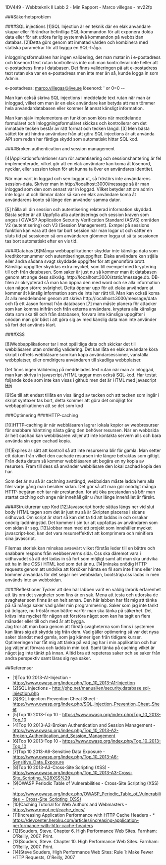 1DV449 - Webbteknik II
Labb 2 - Min Rapport -
Marco villegas - mv22fp

###Säkerhetsproblem

####SQL injections 
[1]SQL Injection är en teknik där en elak användare skapar eller förändrar befintliga SQL-kommandon för att exponera dolda data eller för att utföra farlig systemnivå kommandon på webbsidan databas. [2]Detta görs genom att inmatad värden och kombinera med statiska parametrar för att bygga en SQL-fråga. 

inloggningsformulären har ingen validering, det man matar in i e-postadress och lösenord text rutan kontrolleras inte och man kontrollerar inte heller att e-postadress finns i databasen. Det finns valideringen på att e-postadress text rutan ska var en e-postadress men inte mer än så, kunde logga in som Admin.

e-postadress: marco.villegas@live.se
lösenord:  ' or 0=0 -- 

Man kan också skriva SQL injections i meddelade text rutan när man är inloggad, vilket om man är en elak användare kan betyda att man tömmer hela användardatabasen eller kommer åt annat känsligt information.

Man kan själv implementera en funktion som körs när meddelande formuläret och inloggningsformuläret skickas och kontrollerar om det inmatade tecken består av rätt format och tecken längd. [3] Men bästa sättet för att hindra användare från att göra SQL injections är att använda API som redan har färdiga skydd som automatiskt hittar SQL kod.

 
####Broken authentication and session management

[4]Applikationsfunktioner som rör autentisering och sessionshantering är fel implementerade, vilket gör att en elak användare kan koma åt lösenord, nycklar, eller session token för att kunna ta över en användares identitet.

När man varit in loggad och sen loggar ut, så fröstörs inte användarens session-data.  Skriver man in http://localhost:3000/message så är man inloggad som den som senast var in loggad. Vilket betyder att om admin inte logar ut och lämnar dator så kan en elak användare koma åt användarens konto så länge den använder samma dator. 

[5] hålla all din session och autentisering relaterad information skyddad. Bästa setter är att Uppfylla alla autentiserings och session kraven som anges i OWASP Application Security Verification Standard (ASVS) områden V2 (autentisering) och V3 (Session Management). Exmpel på sessions funktion kan vara att den tar bort session när man logar ut och sätter en sluts tid på sessionen så om användaren glömmer logga ut så ta sessionen tas bort automatiskt efter en vis tid.

####Databas
[6]Många webbapplikationer skyddar inte känsliga data som kreditkortsnummer och autentiseringsuppgifter. Elaka användare kan stjäla eller ändra sådana svagt skyddade uppgifter för att genomföra brott. Känsliga uppgifter skyddas extra mycket, som till exempel med kryptering till och från databasen.
Som saker är just nu så kommer man åt databasen genom att ange dess sökväg.  http://localhost:3000/static/message.db. DB-filen är okrypterad så man kan öppna den med word och se alla information utan någon större svårighet. Detta öppnar upp för att elaka användare at kommer åt känslig information som de inte har rätt till. Man kan också koma åt alla meddelanden genom att skriva http://localhost:3000/message/data och få ett Jason format från databasen
 [7] man måste planera för attacker som kan komma inifrån och från externa användare. kryptera alla känsliga data som ska till och från databasen, förvara inte känsliga uppgifter i onödan man gör bäst i att göra sig av med känslig data man inte använder så fort det används klart. 


####XSS 

[8]Webbapplikationer tar i mot opålitliga data och skickar det till webbläsaren utan ordentlig validering. Det kan låta en elak användare köra skript i offrets webbläsare som kan kapa användarsessioner, vanställa webbplatser, eller omdirigera användaren till skadliga webbplatser.

Det finns ingen Validering på meddelades text rutan när man är inloggad, man kan skriva in javascript /HTML taggar men också SQL-kod. Har testat foljande kode som inte kan visas i github men det är HTML med javascript <a href='#' onclick='alert("Hej mitt namn är marco")'>Hej</a>

[9]Se till att endast tillåta en viss längd av tecken och att tecken som ingår i skript syntaxer tas bort, detta kommer att göra det omöjligt för webbapplikationen att se det som kod



###Optimering
####HTTP-caching 

[10]HTTP-caching är när webbläsaren lagrar lokala kopior av webbresurser för snabbare hämtning nästa gång den behöver resursen. När en webbsida är helt cachad kan webbläsaren väljer att inte kontakta servern alls och bara använda sin egen cachad kopia. 

[11]Expires är sätt att kontroll så att inte resurserna blir för gamla. Man setter ett datum från vilket den cachade resursen inte längre betraktas som giltigt. Från detta datum så kommer webbläsaren att begära en ny kopia av resursen. Fram till dess så använder webbläsare den lokal cachad kopia den har. 

Som det är nu så är cachning avstängd, webbsidan måste ladda hem alla filer varje gång man besöker sidan. Det gör så att man gör onödigt många HTTP-begäran och tar när prestandan. för att öka prestandan så bör man startat caching och ange när innehåll går u /hur länge innehållet är färskt.

####Strukturerar upp Kod
 [12]Javasscript borde sättas längs ner vid slut body HTML tagen som det är just nu så är Skripten placeras i sidans sidhuvud. Om script är stort så kan det ta tid att laddas in och orsakar onödig laddningstid. Det kommer i sin tur att uppfattas av användaren som om sidan är seg. [13]Jobbar man med ett projekt som innehåller mycket javascript-kod, kan det vara resurseffektivt att komprimera och minifiera sina javascript. 

Filernas storlek kan minskas avsevärt vilket förstås leder till en bättre och snabbare respons från webbserverns sida. Css ska däremot vara i sidhuvudet så att det ladas in så fort som möjligt samt att man ska undvika att ha in line CSS i HTML kod som det är nu. [14]minska onödig HTTP requests genom att undvika att försöker hämta en fil som inte finns eller inte kommer användas för det segar ner webbsidan, bootstrap.css ladas in men används inte av webbsidan. 

####Reflektioner
Tycker att den här labben varit en väldig lärorik erfarenhet att läs om det svagheter som fins är en sak. Mena att testa och utforska de svagheter som finns är en helt annan. 
Den här labben har fåt mig att tänka på så många saker vad gäller min programmering. Saker som jag inte tänkt på tidigare, nu fröstår man bättre varför man ska tänka på säkerhet. Det krävs inte mycket för någon att förstöra något som kan ha tagit en flera månader eller till och med år att bygga.  
Jag tror att man bara genom att förstå svagheterna som finns i systemen kan läras sig att skydda sig från dem.  Vad gäller optimering så var det nysa saker blandat med gamla, som jag känner igen från tidigare kurser. Optimeringen har fåt mig att tänka på vad jag har i min applikation och hur jag väljer at förvara och ladda in min kod. Samt tänka på caching vilket är något jag inte tänkt på innan.  Alltid bra att repeteras saker och se saker från andra perspektiv samt läras sig nya saker.    

##Referenser
* [1]Top 10 2013-A1-Injection - https://www.owasp.org/index.php/Top_10_2013-A1-Injection
* [2]SQL injections - http://php.net/manual/en/security.database.sql-injection.php
* [3]SQL Injection Prevention Cheat Sheet -https://www.owasp.org/index.php/SQL_Injection_Prevention_Cheat_Sheet
* [5]Top 10 2013-Top 10 - https://www.owasp.org/index.php/Top_10_2013-Top_10
* [4]Top 10 2013-A2-Broken Authentication and Session Management -https://www.owasp.org/index.php/Top_10_2013-A2-Broken_Authentication_and_Session_Management
* [6]Top 10 2013-Top 10 - https://www.owasp.org/index.php/Top_10_2013-Top_10
* [7]Top 10 2013-A6-Sensitive Data Exposure - https://www.owasp.org/index.php/Top_10_2013-A6-Sensitive_Data_Exposure
* [8]Top 10 2013-A3-Cross-Site Scripting (XSS) - https://www.owasp.org/index.php/Top_10_2013-A3-Cross-Site_Scripting_%28XSS%29
* [9]OWASP Periodic Table of Vulnerabilities - Cross-Site Scripting (XSS) -https://www.owasp.org/index.php/OWASP_Periodic_Table_of_Vulnerabilities_-_Cross-Site_Scripting_(XSS)
* [10]Caching Tutorial for Web Authors and Webmasters - https://www.mnot.net/cache_docs/
* [11]Increasing Application Performance with HTTP Cache Headers - * https://devcenter.heroku.com/articles/increasing-application-performance-with-http-cache-headers
* [12]Souders, Steve. Chapter 6. High Performance Web Sites. Farnham: O'Reilly, 2007. Print.
* [13]Souders, Steve. Chapter 10. High Performance Web Sites. Farnham: O'Reilly, 2007. Print.
* [14]Steve Souders, High Performance Web Sites: Rule 1: Make Fewer HTTP Requests, O'Reilly, 2007

